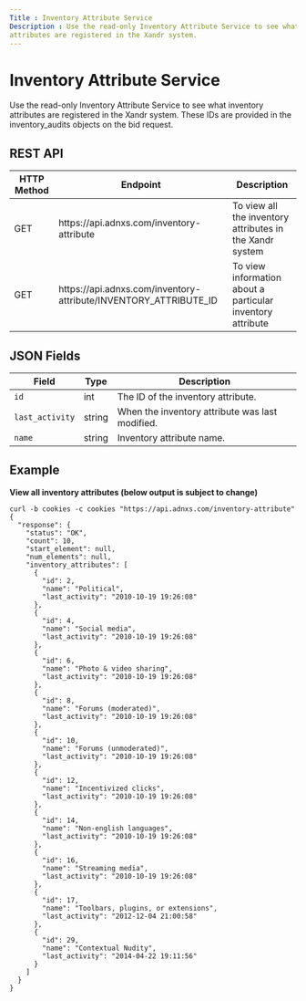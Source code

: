 ```yaml
---
Title : Inventory Attribute Service
Description : Use the read-only Inventory Attribute Service to see what inventory
attributes are registered in the Xandr system.
---
```



# Inventory Attribute Service



Use the read-only Inventory Attribute Service to see what inventory
attributes are registered in the Xandr system.
These IDs are provided in the inventory_audits objects on the bid
request.



## REST API

<table class="table">
<thead class="thead">
<tr class="header row">
<th id="ID-000086f3__entry__1" class="entry colsep-1 rowsep-1">HTTP
Method</th>
<th id="ID-000086f3__entry__2"
class="entry colsep-1 rowsep-1">Endpoint</th>
<th id="ID-000086f3__entry__3"
class="entry colsep-1 rowsep-1">Description</th>
</tr>
</thead>
<tbody class="tbody">
<tr class="odd row">
<td class="entry colsep-1 rowsep-1"
headers="ID-000086f3__entry__1">GET</td>
<td class="entry colsep-1 rowsep-1"
headers="ID-000086f3__entry__2">https://api.<span
class="ph">adnxs.com/inventory-attribute</td>
<td class="entry colsep-1 rowsep-1" headers="ID-000086f3__entry__3">To
view all the inventory attributes in the Xandr
system</td>
</tr>
<tr class="even row">
<td class="entry colsep-1 rowsep-1"
headers="ID-000086f3__entry__1">GET</td>
<td class="entry colsep-1 rowsep-1"
headers="ID-000086f3__entry__2">https://api.<span
class="ph">adnxs.com/inventory-attribute/INVENTORY_ATTRIBUTE_ID</td>
<td class="entry colsep-1 rowsep-1" headers="ID-000086f3__entry__3">To
view information about a particular inventory attribute</td>
</tr>
</tbody>
</table>





## JSON Fields

<table class="table">
<thead class="thead">
<tr class="header row">
<th id="ID-000086f3__entry__10"
class="entry colsep-1 rowsep-1">Field</th>
<th id="ID-000086f3__entry__11"
class="entry colsep-1 rowsep-1">Type</th>
<th id="ID-000086f3__entry__12"
class="entry colsep-1 rowsep-1">Description</th>
</tr>
</thead>
<tbody class="tbody">
<tr class="odd row">
<td class="entry colsep-1 rowsep-1"
headers="ID-000086f3__entry__10"><code class="ph codeph">id</code></td>
<td class="entry colsep-1 rowsep-1"
headers="ID-000086f3__entry__11">int</td>
<td class="entry colsep-1 rowsep-1" headers="ID-000086f3__entry__12">The
ID of the inventory attribute.</td>
</tr>
<tr class="even row">
<td class="entry colsep-1 rowsep-1"
headers="ID-000086f3__entry__10"><code
class="ph codeph">last_activity</code></td>
<td class="entry colsep-1 rowsep-1"
headers="ID-000086f3__entry__11">string</td>
<td class="entry colsep-1 rowsep-1"
headers="ID-000086f3__entry__12">When the inventory attribute was last
modified.</td>
</tr>
<tr class="odd row">
<td class="entry colsep-1 rowsep-1"
headers="ID-000086f3__entry__10"><code
class="ph codeph">name</code></td>
<td class="entry colsep-1 rowsep-1"
headers="ID-000086f3__entry__11">string</td>
<td class="entry colsep-1 rowsep-1"
headers="ID-000086f3__entry__12">Inventory attribute name.</td>
</tr>
</tbody>
</table>





## Example

**View all inventory attributes (below output is subject to change)**

``` pre
curl -b cookies -c cookies "https://api.adnxs.com/inventory-attribute"
{
  "response": {
    "status": "OK",
    "count": 10,
    "start_element": null,
    "num_elements": null,
    "inventory_attributes": [
      {
        "id": 2,
        "name": "Political",
        "last_activity": "2010-10-19 19:26:08"
      },
      {
        "id": 4,
        "name": "Social media",
        "last_activity": "2010-10-19 19:26:08"
      },
      {
        "id": 6,
        "name": "Photo & video sharing",
        "last_activity": "2010-10-19 19:26:08"
      },
      {
        "id": 8,
        "name": "Forums (moderated)",
        "last_activity": "2010-10-19 19:26:08"
      },
      {
        "id": 10,
        "name": "Forums (unmoderated)",
        "last_activity": "2010-10-19 19:26:08"
      },
      {
        "id": 12,
        "name": "Incentivized clicks",
        "last_activity": "2010-10-19 19:26:08"
      },
      {
        "id": 14,
        "name": "Non-english languages",
        "last_activity": "2010-10-19 19:26:08"
      },
      {
        "id": 16,
        "name": "Streaming media",
        "last_activity": "2010-10-19 19:26:08"
      },
      {
        "id": 17,
        "name": "Toolbars, plugins, or extensions",
        "last_activity": "2012-12-04 21:00:58"
      },
      {
        "id": 29,
        "name": "Contextual Nudity",
        "last_activity": "2014-04-22 19:11:56"
      }
    ]
  }
}
```






